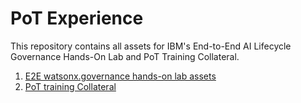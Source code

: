 # PoT Experience

This repository contains all assets for IBM's End-to-End AI Lifecycle Governance Hands-On Lab and PoT Training Collateral.  

 1. [E2E watsonx.governance hands-on lab assets](https://github.com/haneen-bakbak/wxgovernance-hands-on-lab/tree/c4a14eba51d834917cea4d3b2ab40a470aac9fc3/WxG%20E2E%20Hands-On%20Lab%20Assets) 
 2. [PoT training Collateral](https://github.com/haneen-bakbak/wxgovernance-hands-on-lab/tree/c4a14eba51d834917cea4d3b2ab40a470aac9fc3/PoT%20Training%20Collateral)

